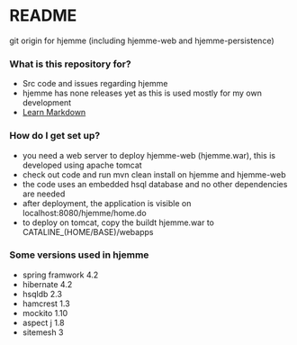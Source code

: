 # README #

git origin for hjemme (including hjemme-web and hjemme-persistence)

### What is this repository for? ###

* Src code and issues regarding hjemme
* hjemme has none releases yet as this is used mostly for my own development
* [Learn Markdown](https://bitbucket.org/tutorials/markdowndemo)

### How do I get set up? ###

* you need a web server to deploy hjemme-web (hjemme.war), this is developed using apache tomcat
* check out code and run mvn clean install on hjemme and hjemme-web
* the code uses an embedded hsql database and no other dependencies are needed
* after deployment, the application is visible on localhost:8080/hjemme/home.do
* to deploy on tomcat, copy the buildt hjemme.war to CATALINE_(HOME/BASE)/webapps

### Some versions used in hjemme ###

* spring framwork 4.2
* hibernate 4.2
* hsqldb 2.3
* hamcrest 1.3
* mockito 1.10
* aspect j 1.8
* sitemesh 3